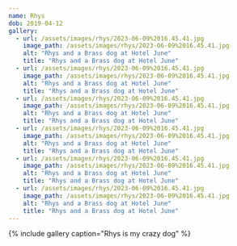 ```yaml
---
name: Rhys 
dob: 2019-04-12 
gallery:
  - url: /assets/images/rhys/2023-06-09%2016.45.41.jpg
    image_path: /assets/images/rhys/2023-06-09%2016.45.41.jpg
    alt: "Rhys and a Brass dog at Hotel June"
    title: "Rhys and a Brass dog at Hotel June"
  - url: /assets/images/rhys/2023-06-09%2016.45.41.jpg
    image_path: /assets/images/rhys/2023-06-09%2016.45.41.jpg
    alt: "Rhys and a Brass dog at Hotel June"
    title: "Rhys and a Brass dog at Hotel June"
  - url: /assets/images/rhys/2023-06-09%2016.45.41.jpg
    image_path: /assets/images/rhys/2023-06-09%2016.45.41.jpg
    alt: "Rhys and a Brass dog at Hotel June"
    title: "Rhys and a Brass dog at Hotel June"
  - url: /assets/images/rhys/2023-06-09%2016.45.41.jpg
    image_path: /assets/images/rhys/2023-06-09%2016.45.41.jpg
    alt: "Rhys and a Brass dog at Hotel June"
    title: "Rhys and a Brass dog at Hotel June"
  - url: /assets/images/rhys/2023-06-09%2016.45.41.jpg
    image_path: /assets/images/rhys/2023-06-09%2016.45.41.jpg
    alt: "Rhys and a Brass dog at Hotel June"
    title: "Rhys and a Brass dog at Hotel June"
  - url: /assets/images/rhys/2023-06-09%2016.45.41.jpg
    image_path: /assets/images/rhys/2023-06-09%2016.45.41.jpg
    alt: "Rhys and a Brass dog at Hotel June"
    title: "Rhys and a Brass dog at Hotel June"
---
```


{% include gallery caption="Rhys is my crazy dog" %}
